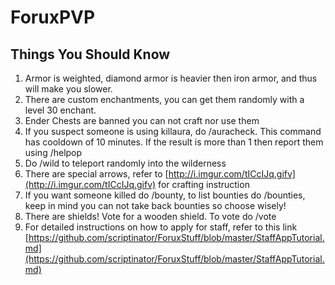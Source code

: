 # ForuxPVP
## Things You Should Know 
1. Armor is weighted, diamond armor is heavier then iron armor, and thus will make you slower.
2. There are custom enchantments, you can get them randomly with a level 30 enchant.
3. Ender Chests are banned you can not craft nor use them
4. If you suspect someone is using killaura, do /auracheck. This command has cooldown of 10 minutes. If the result is more than 1 then report them using /helpop
5. Do /wild to teleport randomly into the wilderness
6. There are special arrows, refer to [http://i.imgur.com/tICcIJq.gifv](http://i.imgur.com/tICcIJq.gifv) for crafting instruction
7. If you want someone killed do /bounty, to list bounties do /bounties, keep in mind you can not take back bounties so choose wisely!
8. There are shields! Vote for a wooden shield. To vote do /vote
9. For detailed instructions on how to apply for staff, refer to this link [https://github.com/scriptinator/ForuxStuff/blob/master/StaffAppTutorial.md](https://github.com/scriptinator/ForuxStuff/blob/master/StaffAppTutorial.md)
